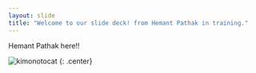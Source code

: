 ```yaml
---
layout: slide
title: "Welcome to our slide deck! from Hemant Pathak in training."
---
```


Hemant Pathak here!!

![kimonotocat](https://octodex.github.com/images/kimonotocat.png)
{: .center}

